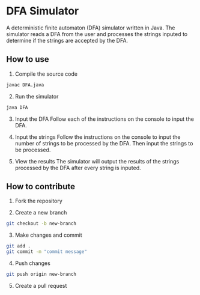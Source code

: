 # DFA Simulator
A deterministic finite automaton (DFA) simulator written in Java. The simulator reads a DFA from the user and processes the strings inputed to determine if the strings are accepted by the DFA.

## How to use
1. Compile the source code
```bash
javac DFA.java
```

2. Run the simulator
```bash
java DFA
```

3. Input the DFA
Follow each of the instructions on the console to input the DFA.

4. Input the strings
Follow the instructions on the console to input the number of strings to be processed by the DFA. Then input the strings to be processed.

5. View the results
The simulator will output the results of the strings processed by the DFA after every string is inputed.

## How to contribute

1. Fork the repository

2. Create a new branch
```bash
git checkout -b new-branch
```

3. Make changes and commit
```bash
git add .
git commit -m "commit message"
```

4. Push changes
```bash
git push origin new-branch
```

5. Create a pull request
